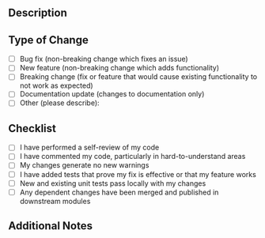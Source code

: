 
## Description
<!-- Briefly describe the changes you made and why -->

## Type of Change
<!-- Please check the box that applies to your pull request -->
- [ ] Bug fix (non-breaking change which fixes an issue)
- [ ] New feature (non-breaking change which adds functionality)
- [ ] Breaking change (fix or feature that would cause existing functionality to not work as expected)
- [ ] Documentation update (changes to documentation only)
- [ ] Other (please describe):

## Checklist
<!-- Please check off the following items before creating the pull request -->
- [ ] I have performed a self-review of my code
- [ ] I have commented my code, particularly in hard-to-understand areas
- [ ] My changes generate no new warnings
- [ ] I have added tests that prove my fix is effective or that my feature works
- [ ] New and existing unit tests pass locally with my changes
- [ ] Any dependent changes have been merged and published in downstream modules

## Additional Notes
<!-- Add any other relevant information or comments here -->
